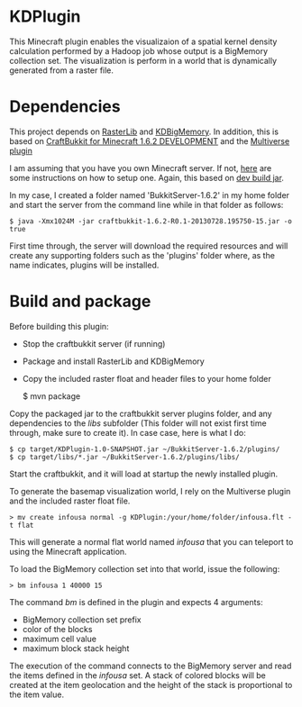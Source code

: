 KDPlugin
========

This Minecraft plugin enables the visualizaion of a spatial kernel density calculation performed by a Hadoop job whose output is a BigMemory collection set.
The visualization is perform in a world that is dynamically generated from a raster file.

# Dependencies

This project depends on [RasterLib](https://github.com/mraad/RasterLib) and [KDBigMemory](https://github.com/mraad/KDBigMemory).
In addition, this is based on [CraftBukkit for Minecraft 1.6.2 DEVELOPMENT](http://dl.bukkit.org/downloads/craftbukkit/list/dev/) and the [Multiverse plugin](http://dev.bukkit.org/bukkit-plugins/multiverse/)

I am assuming that you have you own Minecraft server. If not, [here](http://wiki.bukkit.org/Setting_up_a_server) are some instructions on how to setup one.
Again, this based on [dev build jar](http://dl.bukkit.org/downloads/craftbukkit/list/dev/).

In my case, I created a folder named 'BukkitServer-1.6.2' in my home folder and start the server from the command line while in that folder as follows:

    $ java -Xmx1024M -jar craftbukkit-1.6.2-R0.1-20130728.195750-15.jar -o true

First time through, the server will download the required resources and will create any supporting folders such as the 'plugins' folder where, as the name indicates, plugins will be installed.

# Build and package

Before building this plugin:

- Stop the craftbukkit server (if running)
- Package and install RasterLib and KDBigMemory
- Copy the included raster float and header files to your home folder


    $ mvn package

Copy the packaged jar to the craftbukkit server plugins folder, and any dependencies to the _libs_ subfolder (This folder will not exist first time through, make sure to create it).
In case case, here is what I do:

    $ cp target/KDPlugin-1.0-SNAPSHOT.jar ~/BukkitServer-1.6.2/plugins/
    $ cp target/libs/*.jar ~/BukkitServer-1.6.2/plugins/libs/

Start the craftbukkit, and it will load at startup the newly installed plugin.

To generate the basemap visualization world, I rely on the Multiverse plugin and the included raster float file.

    > mv create infousa normal -g KDPlugin:/your/home/folder/infousa.flt -t flat

This will generate a normal flat world named _infousa_ that you can teleport to using the Minecraft application.

To load the BigMemory collection set into that world, issue the following:

    > bm infousa 1 40000 15

The command _bm_ is defined in the plugin and expects 4 arguments:

- BigMemory collection set prefix
- color of the blocks
- maximum cell value
- maximum block stack height

The execution of the command connects to the BigMemory server and read the items defined in the _infousa_ set.
A stack of colored blocks will be created at the item geolocation and the height of the stack is proportional to the item value.
